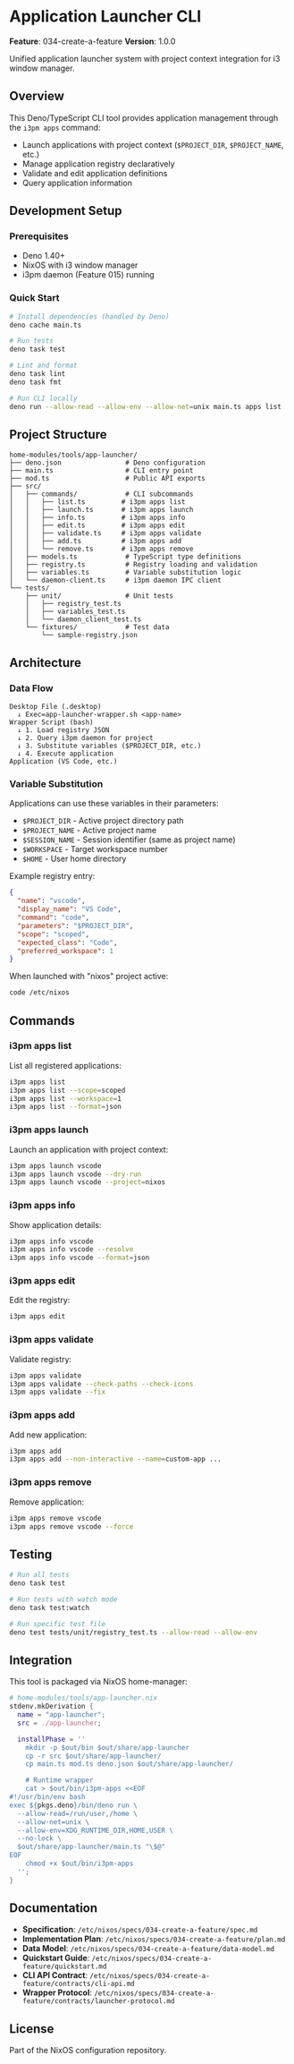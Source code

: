 # Application Launcher CLI

**Feature**: 034-create-a-feature
**Version**: 1.0.0

Unified application launcher system with project context integration for i3 window manager.

## Overview

This Deno/TypeScript CLI tool provides application management through the `i3pm apps` command:
- Launch applications with project context (`$PROJECT_DIR`, `$PROJECT_NAME`, etc.)
- Manage application registry declaratively
- Validate and edit application definitions
- Query application information

## Development Setup

### Prerequisites

- Deno 1.40+
- NixOS with i3 window manager
- i3pm daemon (Feature 015) running

### Quick Start

```bash
# Install dependencies (handled by Deno)
deno cache main.ts

# Run tests
deno task test

# Lint and format
deno task lint
deno task fmt

# Run CLI locally
deno run --allow-read --allow-env --allow-net=unix main.ts apps list
```

## Project Structure

```
home-modules/tools/app-launcher/
├── deno.json                # Deno configuration
├── main.ts                  # CLI entry point
├── mod.ts                   # Public API exports
├── src/
│   ├── commands/            # CLI subcommands
│   │   ├── list.ts         # i3pm apps list
│   │   ├── launch.ts       # i3pm apps launch
│   │   ├── info.ts         # i3pm apps info
│   │   ├── edit.ts         # i3pm apps edit
│   │   ├── validate.ts     # i3pm apps validate
│   │   ├── add.ts          # i3pm apps add
│   │   └── remove.ts       # i3pm apps remove
│   ├── models.ts            # TypeScript type definitions
│   ├── registry.ts          # Registry loading and validation
│   ├── variables.ts         # Variable substitution logic
│   └── daemon-client.ts     # i3pm daemon IPC client
└── tests/
    ├── unit/                # Unit tests
    │   ├── registry_test.ts
    │   ├── variables_test.ts
    │   └── daemon_client_test.ts
    └── fixtures/            # Test data
        └── sample-registry.json
```

## Architecture

### Data Flow

```
Desktop File (.desktop)
  ↓ Exec=app-launcher-wrapper.sh <app-name>
Wrapper Script (bash)
  ↓ 1. Load registry JSON
  ↓ 2. Query i3pm daemon for project
  ↓ 3. Substitute variables ($PROJECT_DIR, etc.)
  ↓ 4. Execute application
Application (VS Code, etc.)
```

### Variable Substitution

Applications can use these variables in their parameters:

- `$PROJECT_DIR` - Active project directory path
- `$PROJECT_NAME` - Active project name
- `$SESSION_NAME` - Session identifier (same as project name)
- `$WORKSPACE` - Target workspace number
- `$HOME` - User home directory

Example registry entry:
```json
{
  "name": "vscode",
  "display_name": "VS Code",
  "command": "code",
  "parameters": "$PROJECT_DIR",
  "scope": "scoped",
  "expected_class": "Code",
  "preferred_workspace": 1
}
```

When launched with "nixos" project active:
```bash
code /etc/nixos
```

## Commands

### i3pm apps list

List all registered applications:

```bash
i3pm apps list
i3pm apps list --scope=scoped
i3pm apps list --workspace=1
i3pm apps list --format=json
```

### i3pm apps launch

Launch an application with project context:

```bash
i3pm apps launch vscode
i3pm apps launch vscode --dry-run
i3pm apps launch vscode --project=nixos
```

### i3pm apps info

Show application details:

```bash
i3pm apps info vscode
i3pm apps info vscode --resolve
i3pm apps info vscode --format=json
```

### i3pm apps edit

Edit the registry:

```bash
i3pm apps edit
```

### i3pm apps validate

Validate registry:

```bash
i3pm apps validate
i3pm apps validate --check-paths --check-icons
i3pm apps validate --fix
```

### i3pm apps add

Add new application:

```bash
i3pm apps add
i3pm apps add --non-interactive --name=custom-app ...
```

### i3pm apps remove

Remove application:

```bash
i3pm apps remove vscode
i3pm apps remove vscode --force
```

## Testing

```bash
# Run all tests
deno task test

# Run tests with watch mode
deno task test:watch

# Run specific test file
deno test tests/unit/registry_test.ts --allow-read --allow-env
```

## Integration

This tool is packaged via NixOS home-manager:

```nix
# home-modules/tools/app-launcher.nix
stdenv.mkDerivation {
  name = "app-launcher";
  src = ./app-launcher;

  installPhase = ''
    mkdir -p $out/bin $out/share/app-launcher
    cp -r src $out/share/app-launcher/
    cp main.ts mod.ts deno.json $out/share/app-launcher/

    # Runtime wrapper
    cat > $out/bin/i3pm-apps <<EOF
#!/usr/bin/env bash
exec ${pkgs.deno}/bin/deno run \
  --allow-read=/run/user,/home \
  --allow-net=unix \
  --allow-env=XDG_RUNTIME_DIR,HOME,USER \
  --no-lock \
  $out/share/app-launcher/main.ts "\$@"
EOF
    chmod +x $out/bin/i3pm-apps
  '';
}
```

## Documentation

- **Specification**: `/etc/nixos/specs/034-create-a-feature/spec.md`
- **Implementation Plan**: `/etc/nixos/specs/034-create-a-feature/plan.md`
- **Data Model**: `/etc/nixos/specs/034-create-a-feature/data-model.md`
- **Quickstart Guide**: `/etc/nixos/specs/034-create-a-feature/quickstart.md`
- **CLI API Contract**: `/etc/nixos/specs/034-create-a-feature/contracts/cli-api.md`
- **Wrapper Protocol**: `/etc/nixos/specs/034-create-a-feature/contracts/launcher-protocol.md`

## License

Part of the NixOS configuration repository.
